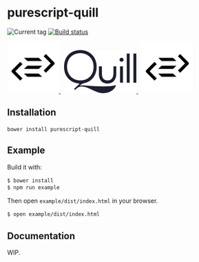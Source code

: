 # purescript-quill

![Current tag](https://img.shields.io/github/tag/jmackie4/purescript-quill.svg)
[![Build status](https://travis-ci.org/jmackie4/purescript-quill.svg?branch=master)](https://travis-ci.org/jmackie4/purescript-quill)

<a href="http://purescript.org" title="Purescript">
    <img alt="Purescript Logo" src="img/purescript-logo.svg" height="120">
</a>
&nbsp;
<a href="https://quilljs.com/"  title="Quill">
    <img alt="Quill Logo" src="img/quilljs-logo.svg" height="100">
</a>
&nbsp;
<a href="http://purescript.org" title="Purescript">
    <img alt="Purescript Logo" src="img/purescript-logo.svg" height="120">
</a>

## Installation

```
bower install purescript-quill
```

## Example

Build it with:

```bash
$ bower install
$ npm run example
```

Then open `example/dist/index.html` in your browser.

```bash
$ open example/dist/index.html
```

## Documentation

WIP.

[quilljs]: https://quilljs.com/
